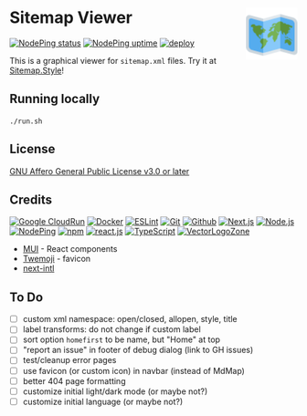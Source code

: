 # Sitemap Viewer [<img alt="Sitemap Viewer logo" src="public/favicon.svg" height="90" align="right" />](https://view.sitemap.style/)

[![NodePing status](https://img.shields.io/nodeping/status/9rpjcz1i-8nzx-442d-8yzk-tm7l5zfhbllw?label=Current%20status)](https://nodeping.com/reports/checks/9rpjcz1i-8nzx-442d-8yzk-tm7l5zfhbllw)
[![NodePing uptime](https://img.shields.io/nodeping/uptime/9rpjcz1i-8nzx-442d-8yzk-tm7l5zfhbllw?label=30-day%20uptime)](https://nodeping.com/reports/uptime/9rpjcz1i-8nzx-442d-8yzk-tm7l5zfhbllw)
[![deploy](https://github.com/fileformat/view.sitemap.style/actions/workflows/gcr-deploy.yaml/badge.svg)](https://github.com/fileformat/view.sitemap.style/actions/workflows/gcr-deploy.yaml)

This is a graphical viewer for `sitemap.xml` files.  Try it at [Sitemap.Style](https://www.sitemap.style/)!

## Running locally

```
./run.sh
```

## License

[GNU Affero General Public License v3.0 or later](LICENSE.txt)

## Credits

[![Google CloudRun](https://www.vectorlogo.zone/logos/google_cloud_run/google_cloud_run-ar21.svg)](https://cloud.google.com/run/ "Hosting")
[![Docker](https://www.vectorlogo.zone/logos/docker/docker-ar21.svg)](https://www.docker.com/ "Deployment")
[![ESLint](https://www.vectorlogo.zone/logos/eslint/eslint-ar21.svg)](https://eslint.org/ "Linting")
[![Git](https://www.vectorlogo.zone/logos/git-scm/git-scm-ar21.svg)](https://git-scm.com/ "Version control")
[![Github](https://www.vectorlogo.zone/logos/github/github-ar21.svg)](https://github.com/ "Code hosting")
[![Next.js](https://www.vectorlogo.zone/logos/nextjs/nextjs-ar21.svg)](https://nextjs.com/ "React Framework")
[![Node.js](https://www.vectorlogo.zone/logos/nodejs/nodejs-ar21.svg)](https://nodejs.org/ "Application Server")
[![NodePing](https://www.vectorlogo.zone/logos/nodeping/nodeping-ar21.svg)](https://nodeping.com?rid=201109281250J5K3P "Uptime monitoring")
[![npm](https://www.vectorlogo.zone/logos/npmjs/npmjs-ar21.svg)](https://www.npmjs.com/ "JS Package Management")
[![react.js](https://www.vectorlogo.zone/logos/reactjs/reactjs-ar21.svg)](https://reactjs.org/ "UI Framework")
[![TypeScript](https://www.vectorlogo.zone/logos/typescriptlang/typescriptlang-ar21.svg)](https://www.typescriptlang.org/ "Programming Language")
[![VectorLogoZone](https://www.vectorlogo.zone/logos/vectorlogozone/vectorlogozone-ar21.svg)](https://www.vectorlogo.zone/ "Logos")

* [MUI](https://mui.com/material-ui/) - React components
* [Twemoji](https://github.com/twitter/twemoji) - favicon
* [next-intl](https://next-intl.dev/)

## To Do

- [ ] custom xml namespace: open/closed, allopen, style, title
- [ ] label transforms: do not change if custom label
- [ ] sort option `homefirst` to be name, but "Home" at top
- [ ] "report an issue" in footer of debug dialog (link to GH issues)
- [ ] test/cleanup error pages
- [ ] use favicon (or custom icon) in navbar (instead of MdMap)
- [ ] better 404 page formatting
- [ ] customize initial light/dark mode (or maybe not?)
- [ ] customize initial language (or maybe not?)
